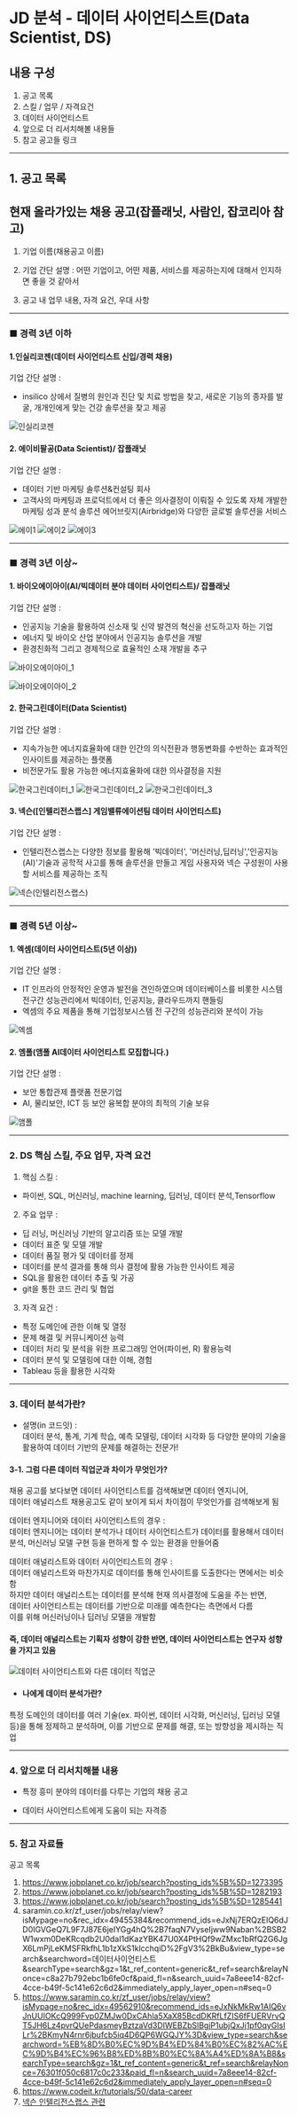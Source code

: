 # JD 분석 - 데이터 사이언티스트(Data Scientist, DS)

## 내용 구성
1. 공고 목록
2. 스킬 / 업무 / 자격요건
3. 데이터 사이언티스트
4. 앞으로 더 리서치해볼 내용들
5. 참고 공고들 링크


---

## 1. 공고 목록
## 현재 올라가있는 채용 공고(잡플래닛, 사람인, 잡코리아 참고)

<!-- 인턴이나 신입을 뽑는지 확인 -->
1. 기업 이름(채용공고 이름)

2. 기업 간단 설명 : 어떤 기업이고, 어떤 제품, 서비스를 제공하는지에 대해서 인지하면 좋을 것 같아서

3. 공고 내 업무 내용, 자격 요건, 우대 사항

---

### ■ 경력 3년 이하
#### 1.인실리코젠(데이터 사이언티스트 신입/경력 채용)

기업 간단 설명 : 
- insilico 상에서 질병의 원인과 진단 및 치료 방법을 찾고, 새로운 기능의 종자를 발굴,  개개인에게 맞는 건강 솔루션을 찾고 제공

![인실리코젠](./인실리코젠.png)


#### 2. 에이비팔공(Data Scientist)/ 잡플래닛    

기업 간단 설명 :
- 데이터 기반 마케팅 솔루션&컨설팅 회사
- 고객사의 마케팅과 프로덕트에서 더 좋은 의사결정이 이뤄질 수 있도록 자체 개발한 마케팅 성과 분석 솔루션 에어브릿지(Airbridge)와 다양한 글로벌 솔루션을 서비스

![에이1](./에이1.png)
![에이2](./에이2.png)
![에이3](./에이3.png)

---

### ■ 경력 3년 이상~
#### 1. 바이오에이아이(AI/빅데이터 분야 데이터 사이언티스트)/ 잡플래닛       

기업 간단 설명 :    
- 인공지능 기술을 활용하여 신소재 및 신약 발견의 혁신을 선도하고자 하는 기업
- 에너지 및 바이오 산업 분야에서 인공지능 솔루션을 개발
- 환경친화적 그리고 경제적으로 효율적인 소재 개발을 추구


![바이오에이아이_1](./바이오1.png) 

![바이오에이아이_2](./바이오에이아이2.png)

#### 2. 한국그린데이터(Data Scientist)    

기업 간단 설명 :    
- 지속가능한 에너지효율화에 대한 인간의 의식전환과 행동변화를 수반하는 효과적인 인사이트를 제공하는 플랫폼
- 비전문가도 활용 가능한 에너지효율화에 대한 의사결정을 지원

![한국그린데이터_1](./한국그린데이터1.png)
![한국그린데이터_2](./한국그린데이터2.png)
![한국그린데이터_3](./한국그린데이터3.png)

#### 3. 넥슨([인텔리전스랩스] 게임밸류에이션팀 데이터 사이언티스트)

기업 간단 설명 :
  - 인텔리전스랩스는 다양한 정보를 활용해 '빅데이터', '머신러닝,딥러닝','인공지능(AI)'기술과 공학적 사고를 통해 솔루션을 만들고 게임 사용자와 넥슨 구성원이 사용할 서비스를 제공하는 조직

![넥슨(인텔리전스랩스)](./넥슨(인텔리전스랩스).png)

---

### ■ 경력 5년 이상~
#### 1. 엑셈(데이터 사이언티스트(5년 이상))

기업 간단 설명 :    
- IT 인프라의 안정적인 운영과 발전을 견인하였으며 데이터베이스를 비롯한 시스템 전구간 성능관리에서 빅데이터, 인공지능, 클라우드까지 핸들링
- 엑셈의 주요 제품을 통해 기업정보시스템 전 구간의 성능관리와 분석이 가능

![엑셈](./image.png)

#### 2. 엠폴(앰폴 AI데이터 사이언티스트 모집합니다.)

기업 간단 설명 :    
- 보안 통합관제 플랫폼 전문기업
- AI, 물리보안, ICT 등 보안 융복합 분야의 최적의 기술 보유

![앰폴](./엠1.png)

---

### 2. DS 핵심 스킬, 주요 업무, 자격 요건
1. 핵심 스킬 :
- 파이썬, SQL, 머신러닝, machine learning, 딥러닝, 데이터 분석,Tensorflow   

2. 주요 업무 :    
- 딥 러닝, 머신러닝 기반의 알고리즘 또는 모델 개발
- 데이터 표준 및 모델 개발
- 데이터 품질 평가 및 데이터를 정제
- 데이터를 분석 결과를 통해 의사 결정에 활용 가능한 인사이트 제공
- SQL을 활용한 데이터 추출 및 가공
- git을 통한 코드 관리 및 협업

3. 자격 요건 :    
- 특정 도메인에 관한 이해 및 열정
- 문제 해결 및 커뮤니케이션 능력
- 데이터 처리 및 분석을 위한 프로그래밍 언어(파이썬, R) 활용능력
- 데이터 분석 및 모델링에 대한 이해, 경험
- Tableau 등을 활용한 시각화 

---

### 3. 데이터 분석가란?
- 설명(in 코드잇) :    
데이터 분석, 통계, 기계 학습, 예측 모델링, 데이터 시각화 등 다양한 분야의 기술을 활용하여 데이터 기반의 문제를 해결하는 전문가!

#### 3-1. 그럼 다른 데이터 직업군과 차이가 무엇인가?
채용 공고를 보다보면 데이터 사이언티스트를 검색해보면 데이터 엔지니어,    
데이터 애널리스트 채용공고도 같이 보이게 되서 차이점이 무엇인가를 검색해보게 됨

데이터 엔지니어와 데이터 사이언티스트의 경우 :    
데이터 엔지니어는 데이터 분석가나 데이터 사이언티스트가 데이터를 활용해서 데이터 분석, 머신러닝 모델 구현 등을 편하게 할 수 있는 환경을 만들어줌

데이터 애널리스트와 데이터 사이언티스트의 경우 :    
데이터 애널리스트와 마찬가지로 데이터를 통해 인사이트를 도출한다는 면에서는 비슷함    
하지만 데이터 애널리스트는 데이터를 분석해 현재 의사결정에 도움을 주는 반면,    
데이터 사이언티스트는 데이터를 기반으로 미래를 예측한다는 측면에서 다름    
이를 위해 머신러닝이나 딥러닝 모델을 개발함

#### 즉, 데이터 애널리스트는 기획자 성향이 강한 반면, 데이터 사이언티스트는 연구자 성향을 가지고 있음

![데이터 사이언티스트와 다른 데이터 직업군](./데이터_사이언티스트.png)

- #### 나에게 데이터 분석가란?    
특정 도메인의 데이터를 여러 기술(ex. 파이썬, 데이터 시각화, 머신러닝, 딥러닝 모델 등)을 통해 정제하고 분석하며, 이를 기반으로 문제를 해결, 또는 방향성을 제시하는 직업

---

### 4. 앞으로 더 리서치해볼 내용
- 특정 흥미 분야의 데이터를 다루는 기업의 채용 공고     
<!-- ㄴ (ex. 디스플레이, 반도체, 게임, 화장품 등) -->
- 데이터 사이언티스트에게 도움이 되는 자격증

<!-- 기획을 보라고? -->

---

### 5. 참고 자료들
공고 목록
1. https://www.jobplanet.co.kr/job/search?posting_ids%5B%5D=1273395
2. https://www.jobplanet.co.kr/job/search?posting_ids%5B%5D=1282193
3. https://www.jobplanet.co.kr/job/search?posting_ids%5B%5D=1285441
4. saramin.co.kr/zf_user/jobs/relay/view?isMypage=no&rec_idx=49455384&recommend_ids=eJxNj7ERQzEIQ6dJD0IGVGeQ7L9F7J87E6jeIYGg4hQ%2B7faqN7VyseIjww9Naban%2BSB2W1wxm0DeKRcqdb2U0daI1dKazYBK47U0X4PtHQf9wZMxc1bRfQ2G6JgX6LmPjLeKMSFRkfhL1b1zXkS1klcchqiD%2FgV3%2BkBu&view_type=search&searchword=데이터사이언티스트&searchType=search&gz=1&t_ref_content=generic&t_ref=search&relayNonce=c8a27b792ebc1b6fe0cf&paid_fl=n&search_uuid=7a8eee14-82cf-4cce-b49f-5c141e62c6d2&immediately_apply_layer_open=n#seq=0
5. https://www.saramin.co.kr/zf_user/jobs/relay/view?isMypage=no&rec_idx=49562910&recommend_ids=eJxNkMkRw1AIQ6vJnUUIOKcQ999Fvp0ZMJw0DxCAhla5XaX85BcdDKRfLfZIS6fFUERVrvQT5JH6Lz4pvrQUePdasmeyBztzaVd3DIWEBZbSlBgjP1ubjQxJj1pf0qyGIsILr%2BKmyN4rnr6jbufcb5iq4D6QP6WGQJY%3D&view_type=search&searchword=%EB%8D%B0%EC%9D%B4%ED%84%B0%EC%82%AC%EC%9D%B4%EC%96%B8%ED%8B%B0%EC%8A%A4%ED%8A%B8&searchType=search&gz=1&t_ref_content=generic&t_ref=search&relayNonce=76301f050c6817c0c233&paid_fl=n&search_uuid=7a8eee14-82cf-4cce-b49f-5c141e62c6d2&immediately_apply_layer_open=n#seq=0
6. https://www.codeit.kr/tutorials/50/data-career
7. [넥슨 인텔리전스랩스 관련](https://career.nexon.com/user/recruit/member/postDetail?joinCorp=NX&reNo=20240183)